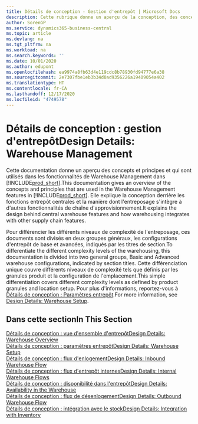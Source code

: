 ```yaml
---
title: Détails de conception - Gestion d'entrepôt | Microsoft Docs
description: Cette rubrique donne un aperçu de la conception, des concepts et des principes associés aux fonctionnalités de gestion d'entrepôt dans Business Central.
author: SorenGP
ms.service: dynamics365-business-central
ms.topic: article
ms.devlang: na
ms.tgt_pltfrm: na
ms.workload: na
ms.search.keywords: ''
ms.date: 10/01/2020
ms.author: edupont
ms.openlocfilehash: ea9974a8fb63d4e119cdc8b78930fd94777e6a38
ms.sourcegitcommit: 2e7307fbe1eb3b34d0ad9356226a19409054a402
ms.translationtype: HT
ms.contentlocale: fr-CA
ms.lasthandoff: 12/17/2020
ms.locfileid: "4749578"
---
```

# <a name="design-details-warehouse-management"></a><span data-ttu-id="fb63e-103">Détails de conception : gestion d'entrepôt</span><span class="sxs-lookup"><span data-stu-id="fb63e-103">Design Details: Warehouse Management</span></span>
<span data-ttu-id="fb63e-104">Cette documentation donne un aperçu des concepts et principes et qui sont utilisés dans les fonctionnalités de Warehouse Management dans [!INCLUDE[prod_short](includes/prod_short.md)].</span><span class="sxs-lookup"><span data-stu-id="fb63e-104">This documentation gives an overview of the concepts and principles that are used in the Warehouse Management features in [!INCLUDE[prod_short](includes/prod_short.md)].</span></span> <span data-ttu-id="fb63e-105">Elle explique la conception derrière les fonctions entrepôt centrales et la manière dont l'entreposage s'intègre à d'autres fonctionnalités de chaîne d'approvisionnement.</span><span class="sxs-lookup"><span data-stu-id="fb63e-105">It explains the design behind central warehouse features and how warehousing integrates with other supply chain features.</span></span>  

<span data-ttu-id="fb63e-106">Pour différencier les différents niveaux de complexité de l'entreposage, ces documents sont divisés en deux groupes généraux, les configurations d'entrepôt de base et avancées, indiqués par les titres de section.</span><span class="sxs-lookup"><span data-stu-id="fb63e-106">To differentiate the different complexity levels of the warehousing, this documentation is divided into two general groups, Basic and Advanced warehouse configurations, indicated by section titles.</span></span> <span data-ttu-id="fb63e-107">Cette différenciation unique couvre différents niveaux de complexité tels que définis par les granules produit et la configuration de l'emplacement.</span><span class="sxs-lookup"><span data-stu-id="fb63e-107">This simple differentiation covers different complexity levels as defined by product granules and location setup.</span></span> <span data-ttu-id="fb63e-108">Pour plus d'informations, reportez\-vous à [Détails de conception : Paramètres entrepôt](design-details-warehouse-setup.md).</span><span class="sxs-lookup"><span data-stu-id="fb63e-108">For more information, see [Design Details: Warehouse Setup](design-details-warehouse-setup.md).</span></span>  

## <a name="in-this-section"></a><span data-ttu-id="fb63e-109">Dans cette section</span><span class="sxs-lookup"><span data-stu-id="fb63e-109">In This Section</span></span>  
[<span data-ttu-id="fb63e-110">Détails de conception : vue d'ensemble d'entrepôt</span><span class="sxs-lookup"><span data-stu-id="fb63e-110">Design Details: Warehouse Overview</span></span>](design-details-warehouse-overview.md)  
[<span data-ttu-id="fb63e-111">Détails de conception : paramètres entrepôt</span><span class="sxs-lookup"><span data-stu-id="fb63e-111">Design Details: Warehouse Setup</span></span>](design-details-warehouse-setup.md)  
[<span data-ttu-id="fb63e-112">Détails de conception : flux d'enlogement</span><span class="sxs-lookup"><span data-stu-id="fb63e-112">Design Details: Inbound Warehouse Flow</span></span>](design-details-inbound-warehouse-flow.md)  
[<span data-ttu-id="fb63e-113">Détails de conception : flux d'entrepôt internes</span><span class="sxs-lookup"><span data-stu-id="fb63e-113">Design Details: Internal Warehouse Flows</span></span>](design-details-internal-warehouse-flows.md)  
[<span data-ttu-id="fb63e-114">Détails de conception : disponibilité dans l'entrepôt</span><span class="sxs-lookup"><span data-stu-id="fb63e-114">Design Details: Availability in the Warehouse</span></span>](design-details-availability-in-the-warehouse.md)  
[<span data-ttu-id="fb63e-115">Détails de conception : flux de désenlogement</span><span class="sxs-lookup"><span data-stu-id="fb63e-115">Design Details: Outbound Warehouse Flow</span></span>](design-details-outbound-warehouse-flow.md)  
[<span data-ttu-id="fb63e-116">Détails de conception : intégration avec le stock</span><span class="sxs-lookup"><span data-stu-id="fb63e-116">Design Details: Integration with Inventory</span></span>](design-details-integration-with-inventory.md)
